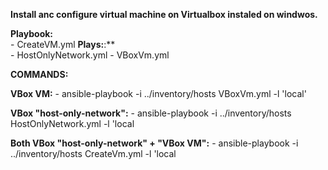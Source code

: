 **Install anc configure virtual machine on Virtualbox instaled on windwos.**

**Playbook:**<br>
    - CreateVM.yml
**Plays:**:**<br>
    - HostOnlyNetwork.yml
    - VBoxVm.yml

**COMMANDS:**<br>
  
**VBox VM:**
    - ansible-playbook -i ../inventory/hosts VBoxVm.yml -l 'local'
 
**VBox "host-only-network":**
    - ansible-playbook -i ../inventory/hosts HostOnlyNetwork.yml -l 'local
 
**Both VBox "host-only-network" + "VBox VM":**
    - ansible-playbook -i ../inventory/hosts CreateVm.yml -l 'local
